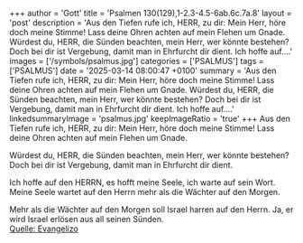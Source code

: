 +++
author = 'Gott'
title = 'Psalmen 130(129),1-2.3-4.5-6ab.6c.7a.8'
layout = 'post'
description = 'Aus den Tiefen rufe ich, HERR, zu dir: Mein Herr, höre doch meine Stimme!  Lass deine Ohren achten  auf mein Flehen um Gnade.  Würdest du, HERR, die Sünden beachten,  mein Herr, wer könnte bestehen? Doch bei dir ist Vergebung,  damit man in Ehrfurcht dir dient.  Ich hoffe auf....'
images = ['/symbols/psalmus.jpg']
categories = ['PSALMUS']
tags = ['PSALMUS']
date = '2025-03-14 08:00:47 +0100'
summary = 'Aus den Tiefen rufe ich, HERR, zu dir: Mein Herr, höre doch meine Stimme!  Lass deine Ohren achten  auf mein Flehen um Gnade.  Würdest du, HERR, die Sünden beachten,  mein Herr, wer könnte bestehen? Doch bei dir ist Vergebung,  damit man in Ehrfurcht dir dient.  Ich hoffe auf....'
linkedsummaryImage = 'psalmus.jpg'
keepImageRatio = 'true'
+++
Aus den Tiefen rufe ich, HERR, zu dir:
Mein Herr, höre doch meine Stimme! 
Lass deine Ohren achten 
auf mein Flehen um Gnade.

Würdest du, HERR, die Sünden beachten, 
mein Herr, wer könnte bestehen?
Doch bei dir ist Vergebung, 
damit man in Ehrfurcht dir dient.

Ich hoffe auf den HERRN, es hofft meine Seele, 
ich warte auf sein Wort.<!--more-->
Meine Seele wartet auf den Herrn
mehr als die Wächter auf den Morgen.

Mehr als die Wächter auf den Morgen
soll Israel harren auf den Herrn.
Ja, er wird Israel erlösen 
aus all seinen Sünden.<br> [Quelle: Evangelizo](https://evangeliumtagfuertag.org/DE/gospel)